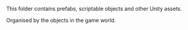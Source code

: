 This folder contains prefabs, scriptable objects and other Unity assets.

Organised by the objects in the game world.

